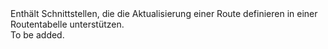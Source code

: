 <Namespace Name="Microsoft.Azure.Management.Network.Fluent.Route.UpdateDefinition">
  <Docs>
    <summary>Enthält Schnittstellen, die die Aktualisierung einer Route definieren in einer Routentabelle unterstützen.</summary> 
    <remarks>To be added.</remarks>
  </Docs>
</Namespace>
